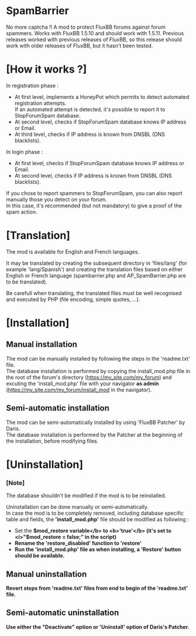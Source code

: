 # SpamBarrier
No more captcha !!
A mod to protect FluxBB forums against forum spammers.
Works with FluxBB 1.5.10 and should work with 1.5.11.
Previous releases worked with previous releases of FluxBB, so this release should work with older releases of FluxBB, but it hasn't been tested.


# [How it works ?]
In registration phase :
- At first level, implements a HoneyPot which permits to detect automated registration attempts.</br>
    If an automated attempt is detected, it's possible to report it to StopForumSpam database.
- At second level, checks if StopForumSpam database knows IP address or Email.
- At third level, checks if IP address is known from DNSBL (DNS blacklists).

In login phase :
- At first level, checks if StopForumSpam database knows IP address or Email.
- At second level, checks if IP address is known from DNSBL (DNS blacklists).

If you chose to report spammers to StopForumSpam, you can also report manually those you detect on your forum.</br>
In this case, it's recommended (but not mandatory) to give a proof of the spam action.

# [Translation]
The mod is available for English and French languages.

It may be translated by creating the subsequent directory in 'files/lang' (for example 'lang/Spanish') and creating the translation files based on either English or French language (spambarrier.php and AP_SpamBarrier.php are to be translated).

Be carefull when translating, the translated files must be well recognised and executed by PHP (file encoding, simple quotes, ...).

# [Installation]
## Manual installation
The mod can be manually installed by following the steps in the 'readme.txt' file.<br/>
The database installation is performed by copying the install_mod.php file in the root of the forum's directory (https://my_site.com/my_forum) and excuting the 'install_mod.php' file with your navigator <b>as admin</b> (https://my_site.com/my_forum/install_mod in the navigator).<br/>

## Semi-automatic installation
The mod can be semi-automatically installed by using 'FluxBB Patcher' by Daris.<br/>
The database installation is performed by the Patcher at the beginning of the installation, before modifying files.

# [Uninstallation]
### [Note]
The database shouldn't be modified if the mod is to be reinstalled.

Uninstallation can be done manually or semi-automatically.<br/>
In case the mod is to be completely removed, including database specific table and fields, the <b>'install_mod.php'</b> file should be modified as following :<br/>
- Set the <b>$mod_restore variable</b> to <b>'true'</b> (it's set to <i>"$mod_restore    = false;"</i> in the script)<br/>
- Rename the <b>'restore_disabled'</b> function to <b>'restore'</b><br/>
- Run the <b>'install_mod.php'</b> file as when installing, a <b>'Restore'</b> button should be available.
## Manual uninstallation
Revert steps from 'readme.txt' files from end to begin of the 'readme.txt' file.
## Semi-automatic uninstallation
Use either the "Deactivate" option or 'Uninstall' option of Daris's Patcher.
